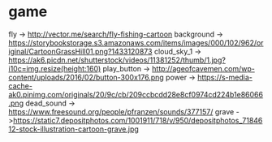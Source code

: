 # game

fly -> http://vector.me/search/fly-fishing-cartoon
background -> https://storybookstorage.s3.amazonaws.com/items/images/000/102/962/original/CartoonGrassHill01.png?1433120873
cloud_sky_1 -> https://ak6.picdn.net/shutterstock/videos/11381252/thumb/1.jpg?i10c=img.resize(height:160)
play_button -> http://ageofcavemen.com/wp-content/uploads/2016/02/button-300x176.png
power -> https://s-media-cache-ak0.pinimg.com/originals/20/9c/cb/209ccbcdd28e8cf0974cd224b1e86066.png
dead_sound -> https://www.freesound.org/people/pfranzen/sounds/377157/
grave ->https://static7.depositphotos.com/1001911/718/v/950/depositphotos_7184612-stock-illustration-cartoon-grave.jpg